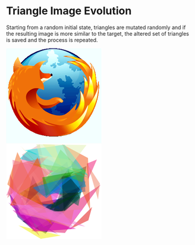 # Triangle Image Evolution

Starting from a random initial state, triangles are mutated randomly and if the resulting image is more similar to the target, the altered set of triangles is saved and the process is repeated.

![](./target.png) ![](./output/output.png)
